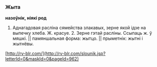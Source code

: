 ### Жыта
**назоўнік, ніякі род**

1. Аднагадовая расліна сямейства злакавых, зерне якой ідзе на выпечку хлеба. Ж. красуе. 2. Зерне гэтай расліны. Ссыпаць ж. ў мяшкі. || памяншальная форма: жытцо. || прыметнік: жытні і жытнёвы.

<a rel="author">[http://rv-blr.com/](http://rv-blr.com/slounik.jsp?letterId=0&maskId=0&pageId=962)</a>
